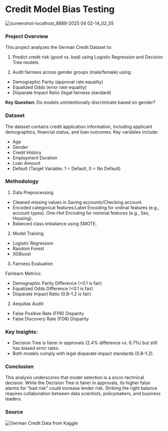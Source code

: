 # Credit Model Bias Testing

![screenshot-localhost_8888-2025 04 02-14_02_55](https://github.com/user-attachments/assets/b632bdbf-81be-4ece-a5b7-2751716feb26)

### Project Overview

This project analyzes the German Credit Dataset to:

1. Predict credit risk (good vs. bad) using Logistic Regression and Decision Tree models.

2. Audit fairness across gender groups (male/female) using:
- Demographic Parity (approval rate equality)
- Equalized Odds (error rate equality)
-  Disparate Impact Ratio (legal fairness standard)

**Key Question:** Do models unintentionally discriminate based on gender?

### Dataset

The dataset contains credit application information, including applicant demographics, financial status, and loan outcomes. Key variables include:

- Age
- Gender
- Credit History
- Employment Duration
- Loan Amount
- Default (Target Variable: 1 = Default, 0 = No Default)

### Methodology

1. Data Preprocessing
- Cleaned missing values in Saving accounts/Checking account.
- Encoded categorical features:Label Encoding for ordinal features (e.g., account types). One-Hot Encoding for nominal features (e.g., Sex, Housing).
- Balanced class imbalance using SMOTE.

2. Model Training

- Logistic Regression
- Random Forest
- XGBoost

3. Fairness Evaluation

Fairlearn Metrics:
- Demographic Parity Difference (<0.1 is fair)
- Equalized Odds Difference (<0.1 is fair)
- Disparate Impact Ratio (0.8–1.2 is fair)

2. Aequitas Audit:
- False Positive Rate (FPR) Disparity
- False Discovery Rate (FDR) Disparity

### Key Insights:

- Decision Tree is fairer in approvals (2.4% difference vs. 6.7%) but still has biased error rates.
- Both models comply with legal disparate impact standards (0.8–1.2).

### Conclusion

This analysis underscores that model selection is a socio-technical decision. While the Decision Tree is fairer in approvals, its higher false alarms for "bad risk" could increase lender risk. Striking the right balance requires collaboration between data scientists, policymakers, and business leaders.

### Source

![German Credit Data from Kaggle](https://www.kaggle.com/datasets/varunchawla30/german-credit-data)

